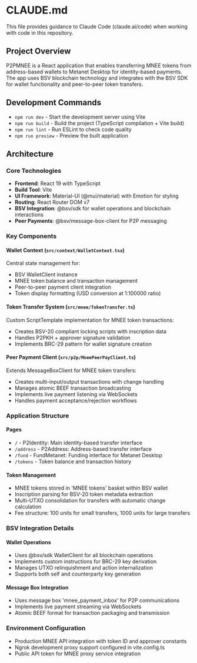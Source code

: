 # CLAUDE.md

This file provides guidance to Claude Code (claude.ai/code) when working with code in this repository.

## Project Overview

P2PMNEE is a React application that enables transferring MNEE tokens from address-based wallets to Metanet Desktop for identity-based payments. The app uses BSV blockchain technology and integrates with the BSV SDK for wallet functionality and peer-to-peer token transfers.

## Development Commands

- `npm run dev` - Start the development server using Vite
- `npm run build` - Build the project (TypeScript compilation + Vite build)
- `npm run lint` - Run ESLint to check code quality
- `npm run preview` - Preview the built application

## Architecture

### Core Technologies
- **Frontend**: React 19 with TypeScript
- **Build Tool**: Vite
- **UI Framework**: Material-UI (@mui/material) with Emotion for styling
- **Routing**: React Router DOM v7
- **BSV Integration**: @bsv/sdk for wallet operations and blockchain interactions
- **Peer Payments**: @bsv/message-box-client for P2P messaging

### Key Components

#### Wallet Context (`src/context/WalletContext.tsx`)
Central state management for:
- BSV WalletClient instance
- MNEE token balance and transaction management
- Peer-to-peer payment client integration
- Token display formatting (USD conversion at 1:100000 ratio)

#### Token Transfer System (`src/mnee/TokenTransfer.ts`)
Custom ScriptTemplate implementation for MNEE token transactions:
- Creates BSV-20 compliant locking scripts with inscription data
- Handles P2PKH + approver signature validation
- Implements BRC-29 pattern for wallet signature creation

#### Peer Payment Client (`src/p2p/MneePeerPayClient.ts`)
Extends MessageBoxClient for MNEE token transfers:
- Creates multi-input/output transactions with change handling
- Manages atomic BEEF transaction broadcasting
- Implements live payment listening via WebSockets
- Handles payment acceptance/rejection workflows

### Application Structure

#### Pages
- `/` - P2Identity: Main identity-based transfer interface
- `/address` - P2Address: Address-based transfer interface
- `/fund` - FundMetanet: Funding interface for Metanet Desktop
- `/tokens` - Token balance and transaction history

#### Token Management
- MNEE tokens stored in 'MNEE tokens' basket within BSV wallet
- Inscription parsing for BSV-20 token metadata extraction
- Multi-UTXO consolidation for transfers with automatic change calculation
- Fee structure: 100 units for small transfers, 1000 units for large transfers

### BSV Integration Details

#### Wallet Operations
- Uses @bsv/sdk WalletClient for all blockchain operations
- Implements custom instructions for BRC-29 key derivation
- Manages UTXO relinquishment and action internalization
- Supports both self and counterparty key generation

#### Message Box Integration
- Uses message box 'mnee_payment_inbox' for P2P communications
- Implements live payment streaming via WebSockets
- Atomic BEEF format for transaction packaging and transmission

### Environment Configuration
- Production MNEE API integration with token ID and approver constants
- Ngrok development proxy support configured in vite.config.ts
- Public API token for MNEE proxy service integration